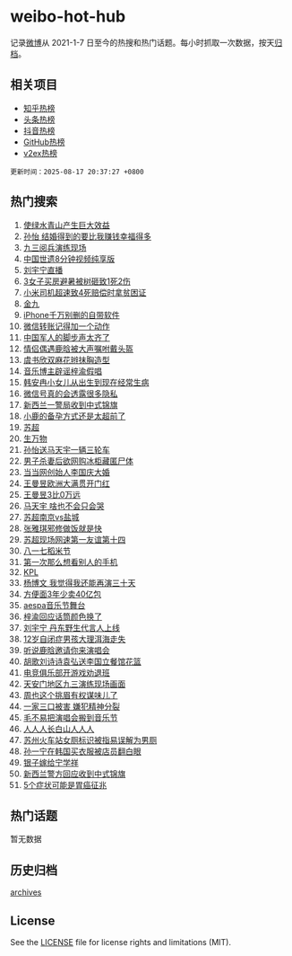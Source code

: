 # weibo-hot-hub

记录[微博](https://www.weibo.com)从 2021-1-7 日至今的热搜和热门话题。每小时抓取一次数据，按天[归档](archives)。

## 相关项目

- [知乎热榜](https://github.com/lonnyzhang423/zhihu-hot-hub)
- [头条热榜](https://github.com/lonnyzhang423/toutiao-hot-hub)
- [抖音热榜](https://github.com/lonnyzhang423/douyin-hot-hub)
- [GitHub热榜](https://github.com/lonnyzhang423/github-hot-hub)
- [v2ex热榜](https://github.com/lonnyzhang423/v2ex-hot-hub)


`更新时间：2025-08-17 20:37:27 +0800`

## 热门搜索

1. [使绿水青山产生巨大效益](https://m.weibo.cn/search?containerid=100103type%3D1%26t%3D10%26q%3D%23%E4%BD%BF%E7%BB%BF%E6%B0%B4%E9%9D%92%E5%B1%B1%E4%BA%A7%E7%94%9F%E5%B7%A8%E5%A4%A7%E6%95%88%E7%9B%8A%23&stream_entry_id=51&isnewpage=1&extparam=seat%3D1%26cate%3D10103%26pos%3D0%26filter_type%3Drealtimehot%26q%3D%2523%25E4%25BD%25BF%25E7%25BB%25BF%25E6%25B0%25B4%25E9%259D%2592%25E5%25B1%25B1%25E4%25BA%25A7%25E7%2594%259F%25E5%25B7%25A8%25E5%25A4%25A7%25E6%2595%2588%25E7%259B%258A%2523%26c_type%3D51%26stream_entry_id%3D51%26dgr%3D0%26display_time%3D1755434245%26pre_seqid%3D17554342458260251710655)
1. [孙怡 结婚得到的要比我赚钱幸福得多](https://m.weibo.cn/search?containerid=100103type%3D1%26t%3D10%26q%3D%E5%AD%99%E6%80%A1+%E7%BB%93%E5%A9%9A%E5%BE%97%E5%88%B0%E7%9A%84%E8%A6%81%E6%AF%94%E6%88%91%E8%B5%9A%E9%92%B1%E5%B9%B8%E7%A6%8F%E5%BE%97%E5%A4%9A&stream_entry_id=31&isnewpage=1&extparam=seat%3D1%26filter_type%3Drealtimehot%26q%3D%25E5%25AD%2599%25E6%2580%25A1%2520%25E7%25BB%2593%25E5%25A9%259A%25E5%25BE%2597%25E5%2588%25B0%25E7%259A%2584%25E8%25A6%2581%25E6%25AF%2594%25E6%2588%2591%25E8%25B5%259A%25E9%2592%25B1%25E5%25B9%25B8%25E7%25A6%258F%25E5%25BE%2597%25E5%25A4%259A%26c_type%3D31%26realpos%3D1%26cate%3D5001%26pos%3D0%26dgr%3D0%26stream_entry_id%3D31%26flag%3D1%26band_rank%3D1%26lcate%3D5001%26display_time%3D1755434245%26pre_seqid%3D17554342458260251710655)
1. [九三阅兵演练现场](https://m.weibo.cn/search?containerid=100103type%3D1%26t%3D10%26q%3D%23%E4%B9%9D%E4%B8%89%E9%98%85%E5%85%B5%E6%BC%94%E7%BB%83%E7%8E%B0%E5%9C%BA%23&stream_entry_id=31&isnewpage=1&extparam=seat%3D1%26filter_type%3Drealtimehot%26q%3D%2523%25E4%25B9%259D%25E4%25B8%2589%25E9%2598%2585%25E5%2585%25B5%25E6%25BC%2594%25E7%25BB%2583%25E7%258E%25B0%25E5%259C%25BA%2523%26c_type%3D31%26realpos%3D2%26cate%3D5001%26pos%3D1%26dgr%3D0%26stream_entry_id%3D31%26flag%3D1%26band_rank%3D2%26lcate%3D5001%26display_time%3D1755434245%26pre_seqid%3D17554342458260251710655)
1. [中国世遗8分钟视频纯享版](https://m.weibo.cn/search?containerid=100103type%3D1%26t%3D10%26q%3D%23%E4%B8%AD%E5%9B%BD%E4%B8%96%E9%81%978%E5%88%86%E9%92%9F%E8%A7%86%E9%A2%91%E7%BA%AF%E4%BA%AB%E7%89%88%23&stream_entry_id=31&isnewpage=1&extparam=seat%3D1%26filter_type%3Drealtimehot%26q%3D%2523%25E4%25B8%25AD%25E5%259B%25BD%25E4%25B8%2596%25E9%2581%25978%25E5%2588%2586%25E9%2592%259F%25E8%25A7%2586%25E9%25A2%2591%25E7%25BA%25AF%25E4%25BA%25AB%25E7%2589%2588%2523%26c_type%3D31%26realpos%3D3%26cate%3D5001%26pos%3D2%26dgr%3D0%26stream_entry_id%3D31%26flag%3D0%26band_rank%3D3%26lcate%3D5001%26display_time%3D1755434245%26pre_seqid%3D17554342458260251710655)
1. [刘宇宁直播](https://m.weibo.cn/search?containerid=100103type%3D1%26t%3D10%26q%3D%E5%88%98%E5%AE%87%E5%AE%81%E7%9B%B4%E6%92%AD&stream_entry_id=31&isnewpage=1&extparam=seat%3D1%26filter_type%3Drealtimehot%26q%3D%25E5%2588%2598%25E5%25AE%2587%25E5%25AE%2581%25E7%259B%25B4%25E6%2592%25AD%26c_type%3D31%26realpos%3D4%26cate%3D5001%26pos%3D3%26dgr%3D0%26stream_entry_id%3D31%26flag%3D1%26band_rank%3D4%26lcate%3D5001%26display_time%3D1755434245%26pre_seqid%3D17554342458260251710655)
1. [3女子买房避暑被树砸致1死2伤](https://m.weibo.cn/search?containerid=100103type%3D1%26t%3D10%26q%3D%233%E5%A5%B3%E5%AD%90%E4%B9%B0%E6%88%BF%E9%81%BF%E6%9A%91%E8%A2%AB%E6%A0%91%E7%A0%B8%E8%87%B41%E6%AD%BB2%E4%BC%A4%23&stream_entry_id=31&isnewpage=1&extparam=seat%3D1%26filter_type%3Drealtimehot%26q%3D%25233%25E5%25A5%25B3%25E5%25AD%2590%25E4%25B9%25B0%25E6%2588%25BF%25E9%2581%25BF%25E6%259A%2591%25E8%25A2%25AB%25E6%25A0%2591%25E7%25A0%25B8%25E8%2587%25B41%25E6%25AD%25BB2%25E4%25BC%25A4%2523%26c_type%3D31%26realpos%3D5%26cate%3D5001%26pos%3D4%26dgr%3D0%26stream_entry_id%3D31%26flag%3D1%26band_rank%3D5%26lcate%3D5001%26display_time%3D1755434245%26pre_seqid%3D17554342458260251710655)
1. [小米司机超速致4死赔偿时拿贫困证](https://m.weibo.cn/search?containerid=100103type%3D1%26t%3D10%26q%3D%23%E5%B0%8F%E7%B1%B3%E5%8F%B8%E6%9C%BA%E8%B6%85%E9%80%9F%E8%87%B44%E6%AD%BB%E8%B5%94%E5%81%BF%E6%97%B6%E6%8B%BF%E8%B4%AB%E5%9B%B0%E8%AF%81%23&stream_entry_id=31&isnewpage=1&extparam=seat%3D1%26filter_type%3Drealtimehot%26q%3D%2523%25E5%25B0%258F%25E7%25B1%25B3%25E5%258F%25B8%25E6%259C%25BA%25E8%25B6%2585%25E9%2580%259F%25E8%2587%25B44%25E6%25AD%25BB%25E8%25B5%2594%25E5%2581%25BF%25E6%2597%25B6%25E6%258B%25BF%25E8%25B4%25AB%25E5%259B%25B0%25E8%25AF%2581%2523%26c_type%3D31%26realpos%3D6%26cate%3D5001%26pos%3D5%26dgr%3D0%26stream_entry_id%3D31%26flag%3D1%26band_rank%3D6%26lcate%3D5001%26display_time%3D1755434245%26pre_seqid%3D17554342458260251710655)
1. [金九](https://m.weibo.cn/search?containerid=100103type%3D1%26t%3D10%26q%3D%E9%87%91%E4%B9%9D&stream_entry_id=31&isnewpage=1&extparam=seat%3D1%26filter_type%3Drealtimehot%26q%3D%25E9%2587%2591%25E4%25B9%259D%26c_type%3D31%26realpos%3D7%26cate%3D5001%26pos%3D6%26dgr%3D0%26stream_entry_id%3D31%26flag%3D0%26band_rank%3D7%26lcate%3D5001%26display_time%3D1755434245%26pre_seqid%3D17554342458260251710655)
1. [iPhone千万别删的自带软件](https://m.weibo.cn/search?containerid=100103type%3D1%26t%3D10%26q%3D%23iPhone%E5%8D%83%E4%B8%87%E5%88%AB%E5%88%A0%E7%9A%84%E8%87%AA%E5%B8%A6%E8%BD%AF%E4%BB%B6%23&stream_entry_id=31&isnewpage=1&extparam=seat%3D1%26filter_type%3Drealtimehot%26q%3D%2523iPhone%25E5%258D%2583%25E4%25B8%2587%25E5%2588%25AB%25E5%2588%25A0%25E7%259A%2584%25E8%2587%25AA%25E5%25B8%25A6%25E8%25BD%25AF%25E4%25BB%25B6%2523%26c_type%3D31%26realpos%3D8%26cate%3D5001%26pos%3D7%26dgr%3D0%26stream_entry_id%3D31%26flag%3D0%26band_rank%3D8%26lcate%3D5001%26display_time%3D1755434245%26pre_seqid%3D17554342458260251710655)
1. [微信转账记得加一个动作](https://m.weibo.cn/search?containerid=100103type%3D1%26t%3D10%26q%3D%E5%BE%AE%E4%BF%A1%E8%BD%AC%E8%B4%A6%E8%AE%B0%E5%BE%97%E5%8A%A0%E4%B8%80%E4%B8%AA%E5%8A%A8%E4%BD%9C&stream_entry_id=31&isnewpage=1&extparam=seat%3D1%26filter_type%3Drealtimehot%26q%3D%25E5%25BE%25AE%25E4%25BF%25A1%25E8%25BD%25AC%25E8%25B4%25A6%25E8%25AE%25B0%25E5%25BE%2597%25E5%258A%25A0%25E4%25B8%2580%25E4%25B8%25AA%25E5%258A%25A8%25E4%25BD%259C%26c_type%3D31%26realpos%3D9%26cate%3D5001%26pos%3D8%26dgr%3D0%26stream_entry_id%3D31%26flag%3D0%26band_rank%3D9%26lcate%3D5001%26display_time%3D1755434245%26pre_seqid%3D17554342458260251710655)
1. [中国军人的脚步声太齐了](https://m.weibo.cn/search?containerid=100103type%3D1%26t%3D10%26q%3D%23%E4%B8%AD%E5%9B%BD%E5%86%9B%E4%BA%BA%E7%9A%84%E8%84%9A%E6%AD%A5%E5%A3%B0%E5%A4%AA%E9%BD%90%E4%BA%86%23&stream_entry_id=31&isnewpage=1&extparam=seat%3D1%26filter_type%3Drealtimehot%26q%3D%2523%25E4%25B8%25AD%25E5%259B%25BD%25E5%2586%259B%25E4%25BA%25BA%25E7%259A%2584%25E8%2584%259A%25E6%25AD%25A5%25E5%25A3%25B0%25E5%25A4%25AA%25E9%25BD%2590%25E4%25BA%2586%2523%26c_type%3D31%26realpos%3D10%26cate%3D5001%26pos%3D9%26dgr%3D0%26stream_entry_id%3D31%26flag%3D1%26band_rank%3D10%26lcate%3D5001%26display_time%3D1755434245%26pre_seqid%3D17554342458260251710655)
1. [情侣偶遇鹿晗被大声嘱咐戴头盔](https://m.weibo.cn/search?containerid=100103type%3D1%26t%3D10%26q%3D%23%E6%83%85%E4%BE%A3%E5%81%B6%E9%81%87%E9%B9%BF%E6%99%97%E8%A2%AB%E5%A4%A7%E5%A3%B0%E5%98%B1%E5%92%90%E6%88%B4%E5%A4%B4%E7%9B%94%23&stream_entry_id=31&isnewpage=1&extparam=seat%3D1%26filter_type%3Drealtimehot%26q%3D%2523%25E6%2583%2585%25E4%25BE%25A3%25E5%2581%25B6%25E9%2581%2587%25E9%25B9%25BF%25E6%2599%2597%25E8%25A2%25AB%25E5%25A4%25A7%25E5%25A3%25B0%25E5%2598%25B1%25E5%2592%2590%25E6%2588%25B4%25E5%25A4%25B4%25E7%259B%2594%2523%26c_type%3D31%26realpos%3D11%26cate%3D5001%26pos%3D10%26dgr%3D0%26stream_entry_id%3D31%26flag%3D2%26band_rank%3D11%26lcate%3D5001%26display_time%3D1755434245%26pre_seqid%3D17554342458260251710655)
1. [虞书欣双麻花辫抹胸造型](https://m.weibo.cn/search?containerid=100103type%3D1%26t%3D10%26q%3D%23%E8%99%9E%E4%B9%A6%E6%AC%A3%E5%8F%8C%E9%BA%BB%E8%8A%B1%E8%BE%AB%E6%8A%B9%E8%83%B8%E9%80%A0%E5%9E%8B%23&stream_entry_id=31&isnewpage=1&extparam=seat%3D1%26filter_type%3Drealtimehot%26q%3D%2523%25E8%2599%259E%25E4%25B9%25A6%25E6%25AC%25A3%25E5%258F%258C%25E9%25BA%25BB%25E8%258A%25B1%25E8%25BE%25AB%25E6%258A%25B9%25E8%2583%25B8%25E9%2580%25A0%25E5%259E%258B%2523%26c_type%3D31%26realpos%3D12%26cate%3D5001%26pos%3D11%26dgr%3D0%26stream_entry_id%3D31%26flag%3D1%26band_rank%3D12%26lcate%3D5001%26display_time%3D1755434245%26pre_seqid%3D17554342458260251710655)
1. [音乐博主辟谣梓渝假唱](https://m.weibo.cn/search?containerid=100103type%3D1%26t%3D10%26q%3D%23%E9%9F%B3%E4%B9%90%E5%8D%9A%E4%B8%BB%E8%BE%9F%E8%B0%A3%E6%A2%93%E6%B8%9D%E5%81%87%E5%94%B1%23&stream_entry_id=31&isnewpage=1&extparam=seat%3D1%26filter_type%3Drealtimehot%26q%3D%2523%25E9%259F%25B3%25E4%25B9%2590%25E5%258D%259A%25E4%25B8%25BB%25E8%25BE%259F%25E8%25B0%25A3%25E6%25A2%2593%25E6%25B8%259D%25E5%2581%2587%25E5%2594%25B1%2523%26c_type%3D31%26realpos%3D13%26cate%3D5001%26pos%3D12%26dgr%3D0%26stream_entry_id%3D31%26flag%3D1%26band_rank%3D13%26lcate%3D5001%26display_time%3D1755434245%26pre_seqid%3D17554342458260251710655)
1. [韩安冉小女儿从出生到现在经常生病](https://m.weibo.cn/search?containerid=100103type%3D1%26t%3D10%26q%3D%23%E9%9F%A9%E5%AE%89%E5%86%89%E5%B0%8F%E5%A5%B3%E5%84%BF%E4%BB%8E%E5%87%BA%E7%94%9F%E5%88%B0%E7%8E%B0%E5%9C%A8%E7%BB%8F%E5%B8%B8%E7%94%9F%E7%97%85%23&stream_entry_id=31&isnewpage=1&extparam=seat%3D1%26filter_type%3Drealtimehot%26q%3D%2523%25E9%259F%25A9%25E5%25AE%2589%25E5%2586%2589%25E5%25B0%258F%25E5%25A5%25B3%25E5%2584%25BF%25E4%25BB%258E%25E5%2587%25BA%25E7%2594%259F%25E5%2588%25B0%25E7%258E%25B0%25E5%259C%25A8%25E7%25BB%258F%25E5%25B8%25B8%25E7%2594%259F%25E7%2597%2585%2523%26c_type%3D31%26realpos%3D14%26cate%3D5001%26pos%3D13%26dgr%3D0%26stream_entry_id%3D31%26flag%3D1%26band_rank%3D14%26lcate%3D5001%26display_time%3D1755434245%26pre_seqid%3D17554342458260251710655)
1. [微信号真的会透露很多隐私](https://m.weibo.cn/search?containerid=100103type%3D1%26t%3D10%26q%3D%E5%BE%AE%E4%BF%A1%E5%8F%B7%E7%9C%9F%E7%9A%84%E4%BC%9A%E9%80%8F%E9%9C%B2%E5%BE%88%E5%A4%9A%E9%9A%90%E7%A7%81&stream_entry_id=31&isnewpage=1&extparam=seat%3D1%26filter_type%3Drealtimehot%26q%3D%25E5%25BE%25AE%25E4%25BF%25A1%25E5%258F%25B7%25E7%259C%259F%25E7%259A%2584%25E4%25BC%259A%25E9%2580%258F%25E9%259C%25B2%25E5%25BE%2588%25E5%25A4%259A%25E9%259A%2590%25E7%25A7%2581%26c_type%3D31%26realpos%3D15%26cate%3D5001%26pos%3D14%26dgr%3D0%26stream_entry_id%3D31%26flag%3D0%26band_rank%3D15%26lcate%3D5001%26display_time%3D1755434245%26pre_seqid%3D17554342458260251710655)
1. [新西兰一警局收到中式锦旗](https://m.weibo.cn/search?containerid=100103type%3D1%26t%3D10%26q%3D%23%E6%96%B0%E8%A5%BF%E5%85%B0%E4%B8%80%E8%AD%A6%E5%B1%80%E6%94%B6%E5%88%B0%E4%B8%AD%E5%BC%8F%E9%94%A6%E6%97%97%23&stream_entry_id=31&isnewpage=1&extparam=seat%3D1%26filter_type%3Drealtimehot%26q%3D%2523%25E6%2596%25B0%25E8%25A5%25BF%25E5%2585%25B0%25E4%25B8%2580%25E8%25AD%25A6%25E5%25B1%2580%25E6%2594%25B6%25E5%2588%25B0%25E4%25B8%25AD%25E5%25BC%258F%25E9%2594%25A6%25E6%2597%2597%2523%26c_type%3D31%26realpos%3D16%26cate%3D5001%26pos%3D15%26dgr%3D0%26stream_entry_id%3D31%26flag%3D0%26band_rank%3D16%26lcate%3D5001%26display_time%3D1755434245%26pre_seqid%3D17554342458260251710655)
1. [小鹿的备孕方式还是太超前了](https://m.weibo.cn/search?containerid=100103type%3D1%26t%3D10%26q%3D%E5%B0%8F%E9%B9%BF%E7%9A%84%E5%A4%87%E5%AD%95%E6%96%B9%E5%BC%8F%E8%BF%98%E6%98%AF%E5%A4%AA%E8%B6%85%E5%89%8D%E4%BA%86&stream_entry_id=31&isnewpage=1&extparam=seat%3D1%26filter_type%3Drealtimehot%26q%3D%25E5%25B0%258F%25E9%25B9%25BF%25E7%259A%2584%25E5%25A4%2587%25E5%25AD%2595%25E6%2596%25B9%25E5%25BC%258F%25E8%25BF%2598%25E6%2598%25AF%25E5%25A4%25AA%25E8%25B6%2585%25E5%2589%258D%25E4%25BA%2586%26c_type%3D31%26realpos%3D17%26cate%3D5001%26pos%3D16%26dgr%3D0%26stream_entry_id%3D31%26flag%3D1%26band_rank%3D17%26lcate%3D5001%26display_time%3D1755434245%26pre_seqid%3D17554342458260251710655)
1. [苏超](https://m.weibo.cn/search?containerid=100103type%3D1%26t%3D10%26q%3D%E8%8B%8F%E8%B6%85&stream_entry_id=31&isnewpage=1&extparam=seat%3D1%26filter_type%3Drealtimehot%26q%3D%25E8%258B%258F%25E8%25B6%2585%26c_type%3D31%26realpos%3D18%26cate%3D5001%26pos%3D17%26dgr%3D0%26stream_entry_id%3D31%26flag%3D1%26band_rank%3D18%26lcate%3D5001%26display_time%3D1755434245%26pre_seqid%3D17554342458260251710655)
1. [生万物](https://m.weibo.cn/search?containerid=100103type%3D1%26t%3D10%26q%3D%E7%94%9F%E4%B8%87%E7%89%A9&stream_entry_id=31&isnewpage=1&extparam=seat%3D1%26filter_type%3Drealtimehot%26q%3D%25E7%2594%259F%25E4%25B8%2587%25E7%2589%25A9%26c_type%3D31%26realpos%3D19%26cate%3D5001%26pos%3D18%26dgr%3D0%26stream_entry_id%3D31%26flag%3D1%26band_rank%3D19%26lcate%3D5001%26display_time%3D1755434245%26pre_seqid%3D17554342458260251710655)
1. [孙怡送马天宇一辆三轮车](https://m.weibo.cn/search?containerid=100103type%3D1%26t%3D10%26q%3D%23%E5%AD%99%E6%80%A1%E9%80%81%E9%A9%AC%E5%A4%A9%E5%AE%87%E4%B8%80%E8%BE%86%E4%B8%89%E8%BD%AE%E8%BD%A6%23&stream_entry_id=31&isnewpage=1&extparam=seat%3D1%26filter_type%3Drealtimehot%26q%3D%2523%25E5%25AD%2599%25E6%2580%25A1%25E9%2580%2581%25E9%25A9%25AC%25E5%25A4%25A9%25E5%25AE%2587%25E4%25B8%2580%25E8%25BE%2586%25E4%25B8%2589%25E8%25BD%25AE%25E8%25BD%25A6%2523%26c_type%3D31%26realpos%3D20%26cate%3D5001%26pos%3D19%26dgr%3D0%26stream_entry_id%3D31%26flag%3D1%26band_rank%3D20%26lcate%3D5001%26display_time%3D1755434245%26pre_seqid%3D17554342458260251710655)
1. [男子杀妻后欲网购冰柜藏匿尸体](https://m.weibo.cn/search?containerid=100103type%3D1%26t%3D10%26q%3D%23%E7%94%B7%E5%AD%90%E6%9D%80%E5%A6%BB%E5%90%8E%E6%AC%B2%E7%BD%91%E8%B4%AD%E5%86%B0%E6%9F%9C%E8%97%8F%E5%8C%BF%E5%B0%B8%E4%BD%93%23&stream_entry_id=31&isnewpage=1&extparam=seat%3D1%26filter_type%3Drealtimehot%26q%3D%2523%25E7%2594%25B7%25E5%25AD%2590%25E6%259D%2580%25E5%25A6%25BB%25E5%2590%258E%25E6%25AC%25B2%25E7%25BD%2591%25E8%25B4%25AD%25E5%2586%25B0%25E6%259F%259C%25E8%2597%258F%25E5%258C%25BF%25E5%25B0%25B8%25E4%25BD%2593%2523%26c_type%3D31%26realpos%3D21%26cate%3D5001%26pos%3D20%26dgr%3D0%26stream_entry_id%3D31%26flag%3D0%26band_rank%3D21%26lcate%3D5001%26display_time%3D1755434245%26pre_seqid%3D17554342458260251710655)
1. [当当网创始人李国庆大婚](https://m.weibo.cn/search?containerid=100103type%3D1%26t%3D10%26q%3D%23%E5%BD%93%E5%BD%93%E7%BD%91%E5%88%9B%E5%A7%8B%E4%BA%BA%E6%9D%8E%E5%9B%BD%E5%BA%86%E5%A4%A7%E5%A9%9A%23&stream_entry_id=31&isnewpage=1&extparam=seat%3D1%26filter_type%3Drealtimehot%26q%3D%2523%25E5%25BD%2593%25E5%25BD%2593%25E7%25BD%2591%25E5%2588%259B%25E5%25A7%258B%25E4%25BA%25BA%25E6%259D%258E%25E5%259B%25BD%25E5%25BA%2586%25E5%25A4%25A7%25E5%25A9%259A%2523%26c_type%3D31%26realpos%3D22%26cate%3D5001%26pos%3D21%26dgr%3D0%26stream_entry_id%3D31%26flag%3D0%26band_rank%3D22%26lcate%3D5001%26display_time%3D1755434245%26pre_seqid%3D17554342458260251710655)
1. [王曼昱欧洲大满贯开门红](https://m.weibo.cn/search?containerid=100103type%3D1%26t%3D10%26q%3D%23%E7%8E%8B%E6%9B%BC%E6%98%B1%E6%AC%A7%E6%B4%B2%E5%A4%A7%E6%BB%A1%E8%B4%AF%E5%BC%80%E9%97%A8%E7%BA%A2%23&stream_entry_id=31&isnewpage=1&extparam=seat%3D1%26filter_type%3Drealtimehot%26q%3D%2523%25E7%258E%258B%25E6%259B%25BC%25E6%2598%25B1%25E6%25AC%25A7%25E6%25B4%25B2%25E5%25A4%25A7%25E6%25BB%25A1%25E8%25B4%25AF%25E5%25BC%2580%25E9%2597%25A8%25E7%25BA%25A2%2523%26c_type%3D31%26realpos%3D23%26cate%3D5001%26pos%3D22%26dgr%3D0%26stream_entry_id%3D31%26flag%3D1%26band_rank%3D23%26lcate%3D5001%26display_time%3D1755434245%26pre_seqid%3D17554342458260251710655)
1. [王曼昱3比0万远](https://m.weibo.cn/search?containerid=100103type%3D1%26t%3D10%26q%3D%23%E7%8E%8B%E6%9B%BC%E6%98%B13%E6%AF%940%E4%B8%87%E8%BF%9C%23&stream_entry_id=31&isnewpage=1&extparam=seat%3D1%26filter_type%3Drealtimehot%26q%3D%2523%25E7%258E%258B%25E6%259B%25BC%25E6%2598%25B13%25E6%25AF%25940%25E4%25B8%2587%25E8%25BF%259C%2523%26c_type%3D31%26realpos%3D24%26cate%3D5001%26pos%3D23%26dgr%3D0%26stream_entry_id%3D31%26flag%3D1%26band_rank%3D24%26lcate%3D5001%26display_time%3D1755434245%26pre_seqid%3D17554342458260251710655)
1. [马天宇 啥也不会只会哭](https://m.weibo.cn/search?containerid=100103type%3D1%26t%3D10%26q%3D%E9%A9%AC%E5%A4%A9%E5%AE%87+%E5%95%A5%E4%B9%9F%E4%B8%8D%E4%BC%9A%E5%8F%AA%E4%BC%9A%E5%93%AD&stream_entry_id=31&isnewpage=1&extparam=seat%3D1%26filter_type%3Drealtimehot%26q%3D%25E9%25A9%25AC%25E5%25A4%25A9%25E5%25AE%2587%2520%25E5%2595%25A5%25E4%25B9%259F%25E4%25B8%258D%25E4%25BC%259A%25E5%258F%25AA%25E4%25BC%259A%25E5%2593%25AD%26c_type%3D31%26realpos%3D25%26cate%3D5001%26pos%3D24%26dgr%3D0%26stream_entry_id%3D31%26flag%3D2%26band_rank%3D25%26lcate%3D5001%26display_time%3D1755434245%26pre_seqid%3D17554342458260251710655)
1. [苏超南京vs盐城](https://m.weibo.cn/search?containerid=100103type%3D1%26t%3D10%26q%3D%23%E8%8B%8F%E8%B6%85%E5%8D%97%E4%BA%ACvs%E7%9B%90%E5%9F%8E%23&stream_entry_id=31&isnewpage=1&extparam=seat%3D1%26filter_type%3Drealtimehot%26q%3D%2523%25E8%258B%258F%25E8%25B6%2585%25E5%258D%2597%25E4%25BA%25ACvs%25E7%259B%2590%25E5%259F%258E%2523%26c_type%3D31%26realpos%3D26%26cate%3D5001%26pos%3D25%26dgr%3D0%26stream_entry_id%3D31%26flag%3D1%26band_rank%3D26%26lcate%3D5001%26display_time%3D1755434245%26pre_seqid%3D17554342458260251710655)
1. [张雅琪邪修做饭就是快](https://m.weibo.cn/search?containerid=100103type%3D1%26t%3D10%26q%3D%E5%BC%A0%E9%9B%85%E7%90%AA%E9%82%AA%E4%BF%AE%E5%81%9A%E9%A5%AD%E5%B0%B1%E6%98%AF%E5%BF%AB&stream_entry_id=31&isnewpage=1&extparam=seat%3D1%26filter_type%3Drealtimehot%26q%3D%25E5%25BC%25A0%25E9%259B%2585%25E7%2590%25AA%25E9%2582%25AA%25E4%25BF%25AE%25E5%2581%259A%25E9%25A5%25AD%25E5%25B0%25B1%25E6%2598%25AF%25E5%25BF%25AB%26c_type%3D31%26realpos%3D27%26cate%3D5001%26pos%3D26%26dgr%3D0%26stream_entry_id%3D31%26flag%3D1%26band_rank%3D27%26lcate%3D5001%26display_time%3D1755434245%26pre_seqid%3D17554342458260251710655)
1. [苏超现场网速第一友谊第十四](https://m.weibo.cn/search?containerid=100103type%3D1%26t%3D10%26q%3D%23%E8%8B%8F%E8%B6%85%E7%8E%B0%E5%9C%BA%E7%BD%91%E9%80%9F%E7%AC%AC%E4%B8%80%E5%8F%8B%E8%B0%8A%E7%AC%AC%E5%8D%81%E5%9B%9B%23&stream_entry_id=31&isnewpage=1&extparam=seat%3D1%26filter_type%3Drealtimehot%26q%3D%2523%25E8%258B%258F%25E8%25B6%2585%25E7%258E%25B0%25E5%259C%25BA%25E7%25BD%2591%25E9%2580%259F%25E7%25AC%25AC%25E4%25B8%2580%25E5%258F%258B%25E8%25B0%258A%25E7%25AC%25AC%25E5%258D%2581%25E5%259B%259B%2523%26c_type%3D31%26realpos%3D28%26cate%3D5001%26pos%3D27%26dgr%3D0%26stream_entry_id%3D31%26flag%3D1%26band_rank%3D28%26lcate%3D5001%26display_time%3D1755434245%26pre_seqid%3D17554342458260251710655)
1. [八一七稻米节](https://m.weibo.cn/search?containerid=100103type%3D1%26t%3D10%26q%3D%E5%85%AB%E4%B8%80%E4%B8%83%E7%A8%BB%E7%B1%B3%E8%8A%82&stream_entry_id=31&isnewpage=1&extparam=seat%3D1%26filter_type%3Drealtimehot%26q%3D%25E5%2585%25AB%25E4%25B8%2580%25E4%25B8%2583%25E7%25A8%25BB%25E7%25B1%25B3%25E8%258A%2582%26c_type%3D31%26realpos%3D29%26cate%3D5001%26pos%3D28%26dgr%3D0%26stream_entry_id%3D31%26flag%3D1%26band_rank%3D29%26lcate%3D5001%26display_time%3D1755434245%26pre_seqid%3D17554342458260251710655)
1. [第一次那么想看别人的手机](https://m.weibo.cn/search?containerid=100103type%3D1%26t%3D10%26q%3D%E7%AC%AC%E4%B8%80%E6%AC%A1%E9%82%A3%E4%B9%88%E6%83%B3%E7%9C%8B%E5%88%AB%E4%BA%BA%E7%9A%84%E6%89%8B%E6%9C%BA&stream_entry_id=31&isnewpage=1&extparam=seat%3D1%26filter_type%3Drealtimehot%26q%3D%25E7%25AC%25AC%25E4%25B8%2580%25E6%25AC%25A1%25E9%2582%25A3%25E4%25B9%2588%25E6%2583%25B3%25E7%259C%258B%25E5%2588%25AB%25E4%25BA%25BA%25E7%259A%2584%25E6%2589%258B%25E6%259C%25BA%26c_type%3D31%26realpos%3D30%26cate%3D5001%26pos%3D29%26dgr%3D0%26stream_entry_id%3D31%26flag%3D1%26band_rank%3D30%26lcate%3D5001%26display_time%3D1755434245%26pre_seqid%3D17554342458260251710655)
1. [KPL](https://m.weibo.cn/search?containerid=100103type%3D1%26t%3D10%26q%3DKPL&stream_entry_id=31&isnewpage=1&extparam=seat%3D1%26filter_type%3Drealtimehot%26q%3DKPL%26c_type%3D31%26realpos%3D31%26cate%3D5001%26pos%3D30%26dgr%3D0%26stream_entry_id%3D31%26flag%3D1%26band_rank%3D31%26lcate%3D5001%26display_time%3D1755434245%26pre_seqid%3D17554342458260251710655)
1. [杨博文 我觉得我还能再演三十天](https://m.weibo.cn/search?containerid=100103type%3D1%26t%3D10%26q%3D%E6%9D%A8%E5%8D%9A%E6%96%87+%E6%88%91%E8%A7%89%E5%BE%97%E6%88%91%E8%BF%98%E8%83%BD%E5%86%8D%E6%BC%94%E4%B8%89%E5%8D%81%E5%A4%A9&stream_entry_id=31&isnewpage=1&extparam=seat%3D1%26filter_type%3Drealtimehot%26q%3D%25E6%259D%25A8%25E5%258D%259A%25E6%2596%2587%2520%25E6%2588%2591%25E8%25A7%2589%25E5%25BE%2597%25E6%2588%2591%25E8%25BF%2598%25E8%2583%25BD%25E5%2586%258D%25E6%25BC%2594%25E4%25B8%2589%25E5%258D%2581%25E5%25A4%25A9%26c_type%3D31%26realpos%3D32%26cate%3D5001%26pos%3D31%26dgr%3D0%26stream_entry_id%3D31%26flag%3D1%26band_rank%3D32%26lcate%3D5001%26display_time%3D1755434245%26pre_seqid%3D17554342458260251710655)
1. [方便面3年少卖40亿包](https://m.weibo.cn/search?containerid=100103type%3D1%26t%3D10%26q%3D%23%E6%96%B9%E4%BE%BF%E9%9D%A23%E5%B9%B4%E5%B0%91%E5%8D%9640%E4%BA%BF%E5%8C%85%23&stream_entry_id=31&isnewpage=1&extparam=seat%3D1%26filter_type%3Drealtimehot%26q%3D%2523%25E6%2596%25B9%25E4%25BE%25BF%25E9%259D%25A23%25E5%25B9%25B4%25E5%25B0%2591%25E5%258D%259640%25E4%25BA%25BF%25E5%258C%2585%2523%26c_type%3D31%26realpos%3D33%26cate%3D5001%26pos%3D32%26dgr%3D0%26stream_entry_id%3D31%26flag%3D1%26band_rank%3D33%26lcate%3D5001%26display_time%3D1755434245%26pre_seqid%3D17554342458260251710655)
1. [aespa音乐节舞台](https://m.weibo.cn/search?containerid=100103type%3D1%26t%3D10%26q%3D%23aespa%E9%9F%B3%E4%B9%90%E8%8A%82%E8%88%9E%E5%8F%B0%23&stream_entry_id=31&isnewpage=1&extparam=seat%3D1%26filter_type%3Drealtimehot%26q%3D%2523aespa%25E9%259F%25B3%25E4%25B9%2590%25E8%258A%2582%25E8%2588%259E%25E5%258F%25B0%2523%26c_type%3D31%26realpos%3D34%26cate%3D5001%26pos%3D33%26dgr%3D0%26stream_entry_id%3D31%26flag%3D1%26band_rank%3D34%26lcate%3D5001%26display_time%3D1755434245%26pre_seqid%3D17554342458260251710655)
1. [梓渝回应话筒颜色换了](https://m.weibo.cn/search?containerid=100103type%3D1%26t%3D10%26q%3D%23%E6%A2%93%E6%B8%9D%E5%9B%9E%E5%BA%94%E8%AF%9D%E7%AD%92%E9%A2%9C%E8%89%B2%E6%8D%A2%E4%BA%86%23&stream_entry_id=31&isnewpage=1&extparam=seat%3D1%26filter_type%3Drealtimehot%26q%3D%2523%25E6%25A2%2593%25E6%25B8%259D%25E5%259B%259E%25E5%25BA%2594%25E8%25AF%259D%25E7%25AD%2592%25E9%25A2%259C%25E8%2589%25B2%25E6%258D%25A2%25E4%25BA%2586%2523%26c_type%3D31%26realpos%3D35%26cate%3D5001%26pos%3D34%26dgr%3D0%26stream_entry_id%3D31%26flag%3D0%26band_rank%3D35%26lcate%3D5001%26display_time%3D1755434245%26pre_seqid%3D17554342458260251710655)
1. [刘宇宁 丹东野生代言人上线](https://m.weibo.cn/search?containerid=100103type%3D1%26t%3D10%26q%3D%E5%88%98%E5%AE%87%E5%AE%81+%E4%B8%B9%E4%B8%9C%E9%87%8E%E7%94%9F%E4%BB%A3%E8%A8%80%E4%BA%BA%E4%B8%8A%E7%BA%BF&stream_entry_id=31&isnewpage=1&extparam=seat%3D1%26filter_type%3Drealtimehot%26q%3D%25E5%2588%2598%25E5%25AE%2587%25E5%25AE%2581%2520%25E4%25B8%25B9%25E4%25B8%259C%25E9%2587%258E%25E7%2594%259F%25E4%25BB%25A3%25E8%25A8%2580%25E4%25BA%25BA%25E4%25B8%258A%25E7%25BA%25BF%26c_type%3D31%26realpos%3D36%26cate%3D5001%26pos%3D35%26dgr%3D0%26stream_entry_id%3D31%26flag%3D0%26band_rank%3D36%26lcate%3D5001%26display_time%3D1755434245%26pre_seqid%3D17554342458260251710655)
1. [12岁自闭症男孩大理洱海走失](https://m.weibo.cn/search?containerid=100103type%3D1%26t%3D10%26q%3D%2312%E5%B2%81%E8%87%AA%E9%97%AD%E7%97%87%E7%94%B7%E5%AD%A9%E5%A4%A7%E7%90%86%E6%B4%B1%E6%B5%B7%E8%B5%B0%E5%A4%B1%23&stream_entry_id=31&isnewpage=1&extparam=seat%3D1%26filter_type%3Drealtimehot%26q%3D%252312%25E5%25B2%2581%25E8%2587%25AA%25E9%2597%25AD%25E7%2597%2587%25E7%2594%25B7%25E5%25AD%25A9%25E5%25A4%25A7%25E7%2590%2586%25E6%25B4%25B1%25E6%25B5%25B7%25E8%25B5%25B0%25E5%25A4%25B1%2523%26c_type%3D31%26realpos%3D37%26cate%3D5001%26pos%3D36%26dgr%3D0%26stream_entry_id%3D31%26flag%3D1%26band_rank%3D37%26lcate%3D5001%26display_time%3D1755434245%26pre_seqid%3D17554342458260251710655)
1. [听说鹿晗邀请你来演唱会](https://m.weibo.cn/search?containerid=100103type%3D1%26t%3D10%26q%3D%23%E5%90%AC%E8%AF%B4%E9%B9%BF%E6%99%97%E9%82%80%E8%AF%B7%E4%BD%A0%E6%9D%A5%E6%BC%94%E5%94%B1%E4%BC%9A%23&stream_entry_id=31&isnewpage=1&extparam=seat%3D1%26filter_type%3Drealtimehot%26q%3D%2523%25E5%2590%25AC%25E8%25AF%25B4%25E9%25B9%25BF%25E6%2599%2597%25E9%2582%2580%25E8%25AF%25B7%25E4%25BD%25A0%25E6%259D%25A5%25E6%25BC%2594%25E5%2594%25B1%25E4%25BC%259A%2523%26c_type%3D31%26realpos%3D38%26cate%3D5001%26pos%3D37%26dgr%3D0%26stream_entry_id%3D31%26flag%3D1%26band_rank%3D38%26lcate%3D5001%26display_time%3D1755434245%26pre_seqid%3D17554342458260251710655)
1. [胡歌刘诗诗袁弘送李国立餐馆花篮](https://m.weibo.cn/search?containerid=100103type%3D1%26t%3D10%26q%3D%23%E8%83%A1%E6%AD%8C%E5%88%98%E8%AF%97%E8%AF%97%E8%A2%81%E5%BC%98%E9%80%81%E6%9D%8E%E5%9B%BD%E7%AB%8B%E9%A4%90%E9%A6%86%E8%8A%B1%E7%AF%AE%23&stream_entry_id=31&isnewpage=1&extparam=seat%3D1%26filter_type%3Drealtimehot%26q%3D%2523%25E8%2583%25A1%25E6%25AD%258C%25E5%2588%2598%25E8%25AF%2597%25E8%25AF%2597%25E8%25A2%2581%25E5%25BC%2598%25E9%2580%2581%25E6%259D%258E%25E5%259B%25BD%25E7%25AB%258B%25E9%25A4%2590%25E9%25A6%2586%25E8%258A%25B1%25E7%25AF%25AE%2523%26c_type%3D31%26realpos%3D39%26cate%3D5001%26pos%3D38%26dgr%3D0%26stream_entry_id%3D31%26flag%3D1%26band_rank%3D39%26lcate%3D5001%26display_time%3D1755434245%26pre_seqid%3D17554342458260251710655)
1. [电竞俱乐部开游戏劝退班](https://m.weibo.cn/search?containerid=100103type%3D1%26t%3D10%26q%3D%23%E7%94%B5%E7%AB%9E%E4%BF%B1%E4%B9%90%E9%83%A8%E5%BC%80%E6%B8%B8%E6%88%8F%E5%8A%9D%E9%80%80%E7%8F%AD%23&stream_entry_id=31&isnewpage=1&extparam=seat%3D1%26filter_type%3Drealtimehot%26q%3D%2523%25E7%2594%25B5%25E7%25AB%259E%25E4%25BF%25B1%25E4%25B9%2590%25E9%2583%25A8%25E5%25BC%2580%25E6%25B8%25B8%25E6%2588%258F%25E5%258A%259D%25E9%2580%2580%25E7%258F%25AD%2523%26c_type%3D31%26realpos%3D40%26cate%3D5001%26pos%3D39%26dgr%3D0%26stream_entry_id%3D31%26flag%3D1%26band_rank%3D40%26lcate%3D5001%26display_time%3D1755434245%26pre_seqid%3D17554342458260251710655)
1. [天安门地区九三演练现场画面](https://m.weibo.cn/search?containerid=100103type%3D1%26t%3D10%26q%3D%23%E5%A4%A9%E5%AE%89%E9%97%A8%E5%9C%B0%E5%8C%BA%E4%B9%9D%E4%B8%89%E6%BC%94%E7%BB%83%E7%8E%B0%E5%9C%BA%E7%94%BB%E9%9D%A2%23&stream_entry_id=31&isnewpage=1&extparam=seat%3D1%26filter_type%3Drealtimehot%26q%3D%2523%25E5%25A4%25A9%25E5%25AE%2589%25E9%2597%25A8%25E5%259C%25B0%25E5%258C%25BA%25E4%25B9%259D%25E4%25B8%2589%25E6%25BC%2594%25E7%25BB%2583%25E7%258E%25B0%25E5%259C%25BA%25E7%2594%25BB%25E9%259D%25A2%2523%26c_type%3D31%26realpos%3D41%26cate%3D5001%26pos%3D40%26dgr%3D0%26stream_entry_id%3D31%26flag%3D1%26band_rank%3D41%26lcate%3D5001%26display_time%3D1755434245%26pre_seqid%3D17554342458260251710655)
1. [周也这个挑眉有权谋味儿了](https://m.weibo.cn/search?containerid=100103type%3D1%26t%3D10%26q%3D%E5%91%A8%E4%B9%9F%E8%BF%99%E4%B8%AA%E6%8C%91%E7%9C%89%E6%9C%89%E6%9D%83%E8%B0%8B%E5%91%B3%E5%84%BF%E4%BA%86&stream_entry_id=31&isnewpage=1&extparam=seat%3D1%26filter_type%3Drealtimehot%26q%3D%25E5%2591%25A8%25E4%25B9%259F%25E8%25BF%2599%25E4%25B8%25AA%25E6%258C%2591%25E7%259C%2589%25E6%259C%2589%25E6%259D%2583%25E8%25B0%258B%25E5%2591%25B3%25E5%2584%25BF%25E4%25BA%2586%26c_type%3D31%26realpos%3D42%26cate%3D5001%26pos%3D41%26dgr%3D0%26stream_entry_id%3D31%26flag%3D1%26band_rank%3D42%26lcate%3D5001%26display_time%3D1755434245%26pre_seqid%3D17554342458260251710655)
1. [一家三口被害  嫌犯精神分裂](https://m.weibo.cn/search?containerid=100103type%3D1%26t%3D10%26q%3D%E4%B8%80%E5%AE%B6%E4%B8%89%E5%8F%A3%E8%A2%AB%E5%AE%B3++%E5%AB%8C%E7%8A%AF%E7%B2%BE%E7%A5%9E%E5%88%86%E8%A3%82&stream_entry_id=31&isnewpage=1&extparam=seat%3D1%26filter_type%3Drealtimehot%26q%3D%25E4%25B8%2580%25E5%25AE%25B6%25E4%25B8%2589%25E5%258F%25A3%25E8%25A2%25AB%25E5%25AE%25B3%2520%2520%25E5%25AB%258C%25E7%258A%25AF%25E7%25B2%25BE%25E7%25A5%259E%25E5%2588%2586%25E8%25A3%2582%26c_type%3D31%26realpos%3D43%26cate%3D5001%26pos%3D42%26dgr%3D0%26stream_entry_id%3D31%26flag%3D0%26band_rank%3D43%26lcate%3D5001%26display_time%3D1755434245%26pre_seqid%3D17554342458260251710655)
1. [毛不易把演唱会搬到音乐节](https://m.weibo.cn/search?containerid=100103type%3D1%26t%3D10%26q%3D%E6%AF%9B%E4%B8%8D%E6%98%93%E6%8A%8A%E6%BC%94%E5%94%B1%E4%BC%9A%E6%90%AC%E5%88%B0%E9%9F%B3%E4%B9%90%E8%8A%82&stream_entry_id=31&isnewpage=1&extparam=seat%3D1%26filter_type%3Drealtimehot%26q%3D%25E6%25AF%259B%25E4%25B8%258D%25E6%2598%2593%25E6%258A%258A%25E6%25BC%2594%25E5%2594%25B1%25E4%25BC%259A%25E6%2590%25AC%25E5%2588%25B0%25E9%259F%25B3%25E4%25B9%2590%25E8%258A%2582%26c_type%3D31%26realpos%3D44%26cate%3D5001%26pos%3D43%26dgr%3D0%26stream_entry_id%3D31%26flag%3D1%26band_rank%3D44%26lcate%3D5001%26display_time%3D1755434245%26pre_seqid%3D17554342458260251710655)
1. [人人人长白山人人人](https://m.weibo.cn/search?containerid=100103type%3D1%26t%3D10%26q%3D%E4%BA%BA%E4%BA%BA%E4%BA%BA%E9%95%BF%E7%99%BD%E5%B1%B1%E4%BA%BA%E4%BA%BA%E4%BA%BA&stream_entry_id=31&isnewpage=1&extparam=seat%3D1%26filter_type%3Drealtimehot%26q%3D%25E4%25BA%25BA%25E4%25BA%25BA%25E4%25BA%25BA%25E9%2595%25BF%25E7%2599%25BD%25E5%25B1%25B1%25E4%25BA%25BA%25E4%25BA%25BA%25E4%25BA%25BA%26c_type%3D31%26realpos%3D45%26cate%3D5001%26pos%3D44%26dgr%3D0%26stream_entry_id%3D31%26flag%3D1%26band_rank%3D45%26lcate%3D5001%26display_time%3D1755434245%26pre_seqid%3D17554342458260251710655)
1. [苏州火车站女厕标识被指易误解为男厕](https://m.weibo.cn/search?containerid=100103type%3D1%26t%3D10%26q%3D%23%E8%8B%8F%E5%B7%9E%E7%81%AB%E8%BD%A6%E7%AB%99%E5%A5%B3%E5%8E%95%E6%A0%87%E8%AF%86%E8%A2%AB%E6%8C%87%E6%98%93%E8%AF%AF%E8%A7%A3%E4%B8%BA%E7%94%B7%E5%8E%95%23&stream_entry_id=31&isnewpage=1&extparam=seat%3D1%26filter_type%3Drealtimehot%26q%3D%2523%25E8%258B%258F%25E5%25B7%259E%25E7%2581%25AB%25E8%25BD%25A6%25E7%25AB%2599%25E5%25A5%25B3%25E5%258E%2595%25E6%25A0%2587%25E8%25AF%2586%25E8%25A2%25AB%25E6%258C%2587%25E6%2598%2593%25E8%25AF%25AF%25E8%25A7%25A3%25E4%25B8%25BA%25E7%2594%25B7%25E5%258E%2595%2523%26c_type%3D31%26realpos%3D46%26cate%3D5001%26pos%3D45%26dgr%3D0%26stream_entry_id%3D31%26flag%3D1%26band_rank%3D46%26lcate%3D5001%26display_time%3D1755434245%26pre_seqid%3D17554342458260251710655)
1. [孙一宁在韩国买衣服被店员翻白眼](https://m.weibo.cn/search?containerid=100103type%3D1%26t%3D10%26q%3D%23%E5%AD%99%E4%B8%80%E5%AE%81%E5%9C%A8%E9%9F%A9%E5%9B%BD%E4%B9%B0%E8%A1%A3%E6%9C%8D%E8%A2%AB%E5%BA%97%E5%91%98%E7%BF%BB%E7%99%BD%E7%9C%BC%23&stream_entry_id=31&isnewpage=1&extparam=seat%3D1%26filter_type%3Drealtimehot%26q%3D%2523%25E5%25AD%2599%25E4%25B8%2580%25E5%25AE%2581%25E5%259C%25A8%25E9%259F%25A9%25E5%259B%25BD%25E4%25B9%25B0%25E8%25A1%25A3%25E6%259C%258D%25E8%25A2%25AB%25E5%25BA%2597%25E5%2591%2598%25E7%25BF%25BB%25E7%2599%25BD%25E7%259C%25BC%2523%26c_type%3D31%26realpos%3D47%26cate%3D5001%26pos%3D46%26dgr%3D0%26stream_entry_id%3D31%26flag%3D0%26band_rank%3D47%26lcate%3D5001%26display_time%3D1755434245%26pre_seqid%3D17554342458260251710655)
1. [银子嫁给宁学祥](https://m.weibo.cn/search?containerid=100103type%3D1%26t%3D10%26q%3D%23%E9%93%B6%E5%AD%90%E5%AB%81%E7%BB%99%E5%AE%81%E5%AD%A6%E7%A5%A5%23&stream_entry_id=31&isnewpage=1&extparam=seat%3D1%26filter_type%3Drealtimehot%26q%3D%2523%25E9%2593%25B6%25E5%25AD%2590%25E5%25AB%2581%25E7%25BB%2599%25E5%25AE%2581%25E5%25AD%25A6%25E7%25A5%25A5%2523%26c_type%3D31%26realpos%3D48%26cate%3D5001%26pos%3D47%26dgr%3D0%26stream_entry_id%3D31%26flag%3D1%26band_rank%3D48%26lcate%3D5001%26display_time%3D1755434245%26pre_seqid%3D17554342458260251710655)
1. [新西兰警方回应收到中式锦旗](https://m.weibo.cn/search?containerid=100103type%3D1%26t%3D10%26q%3D%23%E6%96%B0%E8%A5%BF%E5%85%B0%E8%AD%A6%E6%96%B9%E5%9B%9E%E5%BA%94%E6%94%B6%E5%88%B0%E4%B8%AD%E5%BC%8F%E9%94%A6%E6%97%97%23&stream_entry_id=31&isnewpage=1&extparam=seat%3D1%26filter_type%3Drealtimehot%26q%3D%2523%25E6%2596%25B0%25E8%25A5%25BF%25E5%2585%25B0%25E8%25AD%25A6%25E6%2596%25B9%25E5%259B%259E%25E5%25BA%2594%25E6%2594%25B6%25E5%2588%25B0%25E4%25B8%25AD%25E5%25BC%258F%25E9%2594%25A6%25E6%2597%2597%2523%26c_type%3D31%26realpos%3D49%26cate%3D5001%26pos%3D48%26dgr%3D0%26stream_entry_id%3D31%26flag%3D1%26band_rank%3D49%26lcate%3D5001%26display_time%3D1755434245%26pre_seqid%3D17554342458260251710655)
1. [5个症状可能是胃癌征兆](https://m.weibo.cn/search?containerid=100103type%3D1%26t%3D10%26q%3D%235%E4%B8%AA%E7%97%87%E7%8A%B6%E5%8F%AF%E8%83%BD%E6%98%AF%E8%83%83%E7%99%8C%E5%BE%81%E5%85%86%23&stream_entry_id=31&isnewpage=1&extparam=seat%3D1%26filter_type%3Drealtimehot%26q%3D%25235%25E4%25B8%25AA%25E7%2597%2587%25E7%258A%25B6%25E5%258F%25AF%25E8%2583%25BD%25E6%2598%25AF%25E8%2583%2583%25E7%2599%258C%25E5%25BE%2581%25E5%2585%2586%2523%26c_type%3D31%26realpos%3D50%26cate%3D5001%26pos%3D49%26dgr%3D0%26stream_entry_id%3D31%26flag%3D0%26band_rank%3D50%26lcate%3D5001%26display_time%3D1755434245%26pre_seqid%3D17554342458260251710655)

## 热门话题

暂无数据

## 历史归档

[archives](archives)

## License

See the [LICENSE](LICENSE) file for license rights and limitations (MIT).
